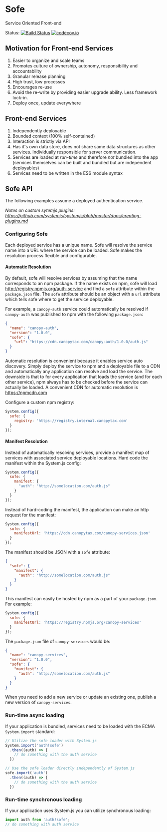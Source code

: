 # Sofe
Service Oriented Front-end

Status: [![Build Status](https://travis-ci.org/CanopyTax/sofe.svg?branch=master)](https://travis-ci.org/CanopyTax/sofe) [![codecov.io](https://codecov.io/github/CanopyTax/sofe/coverage.svg?branch=master)](https://codecov.io/github/CanopyTax/sofe?branch=master)

## Motivation for Front-end Services
1. Easier to organize and scale teams
2. Promotes culture of ownership, autonomy, responsibility and accountability
3. Granular release planning
4. High trust, low processes
5. Encourages re-use
6. Avoid the re-write by providing easier upgrade ability. Less framework lock-in.
7. Deploy once, update everywhere

## Front-end Services
1. Independently deployable
2. Bounded context (100% self-contained)
3. Interaction is strictly via API
4. Has it's own data store, does not share same data structures as other services. Individually responsible for server communication.
5. Services are loaded at *run-time* and therefore *not* bundled into the app (services themselves can be built and bundled but are independent deployables)
6. Services need to be written in the ES6 module syntax

## Sofe API
The following examples assume a deployed authentication service.

*Notes on custom sytemjs plugins: https://github.com/systemjs/systemjs/blob/master/docs/creating-plugins.md*

### Configuring Sofe
Each deployed service has a unique name. Sofe will resolve the service name into a URL where the service can be loaded.
Sofe makes the resolution process flexible and configurable.

#### Automatic Resolution
By default, sofe will resolve services by assuming that the name corresponds to an npm package. If the name exists on npm,
sofe will load http://registry.npmjs.org/auth-service and find a `sofe` attribute within the `package.json` file.
The `sofe` attribute should be an object with a `url` attribute which tells sofe where to get the service deployable.

For example, a `canopy-auth` service could automatically be resolved if `canopy-auth` was published to npm with the following
`package.json`:
```json
{
  "name": "canopy-auth",
  "version": "1.0.0",
  "sofe": {
    "url": "https://cdn.canopytax.com/canopy-auth/1.0.0/auth.js"
  }
}
```
Automatic resolution is convenient because it enables service auto discovery. Simply deploy the service to npm and a deployable file to a CDN and automatically any application can resolve and load the service. The downside is that to for every application that loads the service (and for each other service), npm always has to be checked before the service can actually be loaded. A convenient CDN for automatic resolution is https://npmcdn.com

Configure a custom npm registry:
```javascript
System.config({
  sofe: {
    registry: 'https://registry.internal.canopytax.com'
  }
});
```

#### Manifest Resolution
Instead of automatically resolving services, provide a manifest map of services with associated service deployable locations.
Hard code the manifest within the System.js config:
```javascript
System.config({
  sofe: {
    manifest: {
      "auth": "http://somelocation.com/auth.js"
    }
  }
});
```

Instead of hard-coding the manifest, the application can make an http request for the manifest:
```javascript
System.config({
  sofe: {
    manifestUrl: 'https://cdn.canopytax.com/canopy-services.json'
  }
});
```

The manifest should be JSON with a `sofe` attribute:
```json
{
  "sofe": {
    "manifest": {
      "auth": "http://somelocation.com/auth.js"
    }
  }
}
```

This manifest can easily be hosted by npm as a part of your `package.json`. For example:

```javascript
System.config({
  sofe: {
    manifestUrl: 'https://registry.npmjs.org/canopy-services'
  }
});
```

The `package.json` file of `canopy-services` would be:
```json
{
  "name": "canopy-services",
  "version": "1.0.0",
  "sofe": {
    "manifest": {
      "auth": "http://somelocation.com/auth.js"
    }
  }
}
```

When you need to add a new service or update an existing one, publish a new version of `canopy-services`.

### Run-time async loading
If your application is bundled, services need to be loaded with the ECMA `System.import` standard:
```javascript
// Utilize the sofe loader with System.js
System.import('auth!sofe')
  .then((auth) => {
    // do something with the auth service
  })
```

```javascript
// Use the sofe loader directly independently of System.js
sofe.import('auth')
  .then((auth) => {
    // do something with the auth service
  })
```

### Run-time synchronous loading
If your application uses System.js you can utilize synchronous loading:
```javascript
import auth from 'auth!sofe';
// do something with auth service
```
